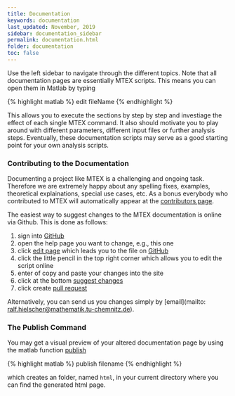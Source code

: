 ```yaml
---
title: Documentation
keywords: documentation
last_updated: November, 2019
sidebar: documentation_sidebar
permalink: documentation.html
folder: documentation
toc: false
---
```


Use the left sidebar to navigate through the different topics. Note that all
documentation pages are essentially MTEX scripts. This means you can open them
in Matlab by typing

{% highlight matlab %}
edit fileName
{% endhighlight %}

This allows you to execute the sections by step by step and investiage the
effect of each single MTEX command. It also should motivate you to play around
with different parameters, different input files or further analysis
steps. Eventually, these documentation scripts may serve as a good starting
point for your own analysis scripts.

### Contributing to the Documentation

Documenting a project like MTEX is a challenging and ongoing task. Therefore
we are extremely happy about any spelling fixes, examples, theoretical
explainations, special use cases, etc. As a bonus everybody who contributed to
MTEX will automatically appear at the [contributors page](https://github.com/mtex-toolbox/mtex/graphs/contributors).

The easiest way to suggest changes to the MTEX documentation is online via
Github. This is done as follows:

 1. sign into [GitHub](https://github.com)
 2. open the help page you want to change, e.g., this one
 3. click [edit page](https://github.com/mtex-toolbox/mtex-toolbox.github.io/blob/master/pages/documentation/documentation.md)
   which leads you to the file on [GitHub](https://github.com)
 4. click the little pencil in the top right corner which allows you to
 edit the script online
 5. enter of copy and paste your changes into the site
 6. click at the bottom [suggest changes]()
 7. click create [pull request]()

Alternatively, you can send us you changes simply by [email](mailto: ralf.hielscher@mathematik.tu-chemnitz.de).

### The Publish Command

You may get a visual preview of your altered documentation page by using the
matlab function
[publish](https://de.mathworks.com/help/matlab/matlab_prog/publishing-matlab-code.html)

{% highlight matlab %}
publish filename
{% endhighlight %}

which creates an folder, named `html`, in your current directory where you can
find the generated html page.
